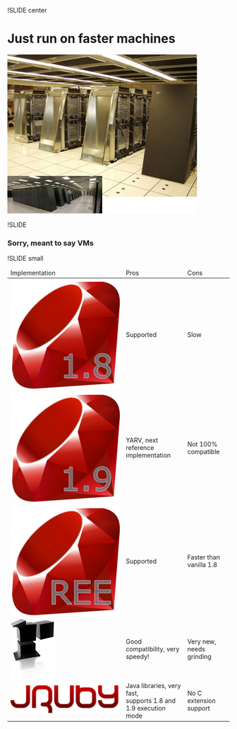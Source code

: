 !SLIDE center
# Just run on faster machines
![super computer](bluegene.png)

!SLIDE
### Sorry, meant to say VMs

!SLIDE small
<table class="implementations">
	<thead>
		<td>Implementation</td>
		<td>Pros</td>
		<td>Cons</td>
	</thead>
	<tr>
		<td class="ruby_logo"><img src="ruby_18.png"/></td>
		<td>Supported</td>
		<td>Slow</td>
	</tr>
	<tr>
		<td class="ruby_logo"><img src="ruby_19.png"/></td>
		<td>YARV, next reference implementation</td>
		<td>Not 100% compatible</td>
	</tr>
	<tr>
		<td class="ruby_logo"><img src="ree.png"/></td>
		<td>Supported</td>
		<td>Faster than vanilla 1.8</td>
	</tr>
	<tr>
		<td class="rubinius_logo"><img src="rubinius.png"/></td>
		<td>Good compatibility, very speedy!</td>
		<td>Very new, needs grinding</td>
	</tr>
	<tr>
		<td class="jruby_logo"><img src="jruby-logo.png"/></td>
		<td>Java libraries, very fast, <br/>supports 1.8 and 1.9 execution mode</td>
		<td>No C extension support</td>
	</tr>
</table>
